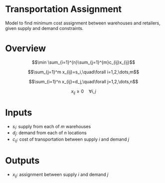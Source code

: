 # Transportation Assignment
Model to find minimum cost assignment between warehouses and retailers, given supply and demand constraints.



# Overview

$$\min \sum_{i=1}^{n}\sum_{j=1}^{m}c_{ij}x_{ij}$$

$$\sum_{j=1}^m x_{ij}=s_i,\quad\forall i=1,2,\dots,m$$

$$\sum_{i=1}^n x_{ij}=d_j,\quad\forall j=1,2,\dots,n$$

$$x_{ij}\geq 0 \quad\forall i,j$$ 



# Inputs

* $s_i$: supply from each of $m$ warehouses
* $d_j$: demand from each of $n$ locations
* $c_{ij}$: cost of transportation between supply $i$ and demand $j$


# Outputs

* $x_{ij}$: assignment between supply $i$ and demand $j$